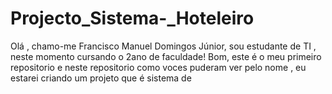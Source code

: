 # Projecto_Sistema-_Hoteleiro
Olá , chamo-me  Francisco Manuel Domingos  Júnior,  sou estudante de TI , neste momento cursando o 2ano de faculdade! Bom, este é o meu primeiro repositorio  e neste repositorio como voces puderam ver pelo nome , eu estarei criando um projeto que é sistema de
